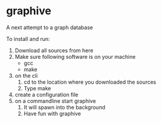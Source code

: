 # graphive
A next attempt to a graph database<br>

To install and run:
1. Download all sources from here
2. Make sure following software is on your machine
   * gcc
   * make
3. on the cli
   1. cd to the location where you downloaded the sources
   2. Type make
4. create a configuration file
5. on a commandline start graphive
   1. It will spawn into the background
   3. Have fun with graphive
